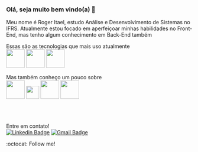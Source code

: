 ### Olá, seja muito bem vindo(a) 👋


Meu nome é Roger Itael, estudo Análise e Desenvolvimento de Sistemas no IFRS. Atualmente estou focado em aperfeiçoar minhas habilidades no Front-End, mas tenho algum conhecimento em Back-End também<br/>

Essas são as tecnologias que mais uso atualmente <br/>
<img src="https://cdn.jsdelivr.net/gh/devicons/devicon/icons/html5/html5-original.svg" width="50px" />
<img src="https://cdn.jsdelivr.net/gh/devicons/devicon/icons/css3/css3-original.svg" width="50px"/>
<img src="https://cdn.jsdelivr.net/gh/devicons/devicon/icons/javascript/javascript-original.svg" width="50px"/>
<br/>


Mas também conheço um pouco sobre </br>
<img src="https://cdn.jsdelivr.net/gh/devicons/devicon/icons/php/php-original.svg"  width="50px"/>
<img src="https://cdn.jsdelivr.net/gh/devicons/devicon/icons/mysql/mysql-original.svg"  width="35px"/>
<img src="https://cdn.jsdelivr.net/gh/devicons/devicon/icons/bootstrap/bootstrap-original.svg" width="50px"/>
<img src="https://cdn.jsdelivr.net/gh/devicons/devicon/icons/wordpress/wordpress-original.svg" width="50px"/>


<br/><br/>



Entre em contato!<br/>
[![Linkedin Badge](https://img.shields.io/badge/linkedin-%230077B5.svg?&style=flat-square&logo=linkedin&logoColor=white)](https://www.linkedin.com/in/roger-itael/) [![Gmail Badge](https://img.shields.io/badge/-rogeritael.contato@gmail.com-c14438?style=flat-square&logo=Gmail&logoColor=white&link=mailto:maria.almoliveira@gmail.com)](mailto:rogeritael.contato@gmail.com) 


:octocat: Follow me!
